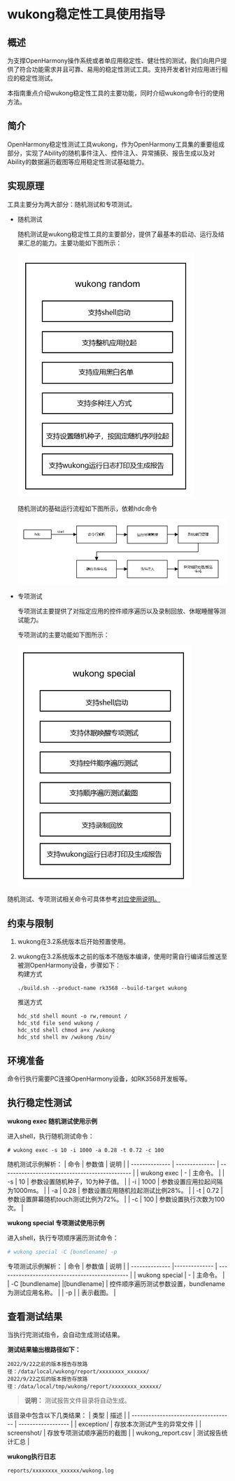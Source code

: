 # wukong稳定性工具使用指导


## 概述

为支撑OpenHarmony操作系统或者单应用稳定性、健壮性的测试，我们向用户提供了符合功能需求并且可靠、易用的稳定性测试工具。支持开发者针对应用进行相应的稳定性测试。

本指南重点介绍wukong稳定性工具的主要功能，同时介绍wukong命令行的使用方法。

## 简介

OpenHarmony稳定性测试工具wukong，作为OpenHarmony工具集的重要组成部分，实现了Ability的随机事件注入、控件注入、异常捕获、报告生成以及对Ability的数据遍历截图等应用稳定性测试基础能力。

## 实现原理

工具主要分为两大部分：随机测试和专项测试。

- 随机测试

  随机测试是wukong稳定性工具的主要部分，提供了最基本的启动、运行及结果汇总的能力。主要功能如下图所示：

  ![](figures/wukongRandomTest.png)

  随机测试的基础运行流程如下图所示，依赖hdc命令

  ![](figures/wukongRandomTestFlow.png)

- 专项测试

  专项测试主要提供了对指定应用的控件顺序遍历以及录制回放、休眠睡醒等测试能力。

  专项测试的主要功能如下图所示：

  ![](figures/wukongSpecialTest.png)

随机测试、专项测试相关命令可具体参考[对应使用说明。](https://gitee.com/openharmony/ostest_wukong/blob/master/README_zh.md)

## 约束与限制

1. wukong在3.2系统版本后开始预置使用。

2. wukong在3.2系统版本之前的版本不随版本编译，使用时需自行编译后推送至被测OpenHarmony设备，步骤如下：        
    构建方式
    ```
    ./build.sh --product-name rk3568 --build-target wukong
    ```
    推送方式
    ```
    hdc_std shell mount -o rw,remount /
    hdc_std file send wukong /
    hdc_std shell chmod a+x /wukong
    hdc_std shell mv /wukong /bin/
    ```

## 环境准备

命令行执行需要PC连接OpenHarmony设备，如RK3568开发板等。

## 执行稳定性测试

**wukong exec 随机测试使用示例**

进入shell，执行随机测试命令：
```
# wukong exec -s 10 -i 1000 -a 0.28 -t 0.72 -c 100
```
随机测试示例解析：
| 命令           | 参数值           | 说明                                           |
| -------------- | -------------- | ---------------------------------------------- |
| wukong exec | -           | 主命令。                             |
| -s     | 10           | 参数设置随机种子，10为种子值。            |
| -i  | 1000           | 参数设置应用拉起间隔为1000ms。 |
| -a  | 0.28          | 参数设置应用随机拉起测试比例28%。          |
| -t  | 0.72           | 参数设置屏幕随机touch测试比例为72%。    |
| -c  | 100           | 参数设置执行次数为100次。                |

**wukong special 专项测试使用示例**

进入shell，执行专项顺序遍历测试命令：
```bash
# wukong special -C [bundlename] -p
```
专项测试示例解析：
| 命令           | 参数值           | 说明                                           |
| -------------- |-------------- | ---------------------------------------------- |
| wukong special | -  | 主命令。                             |
| -C [bundlename]    |[bundlename] | 控件顺序遍历测试参数设置，bundlename为测试应用名称。            |
| -p |  | 表示截图。                             |

## 查看测试结果

当执行完测试指令，会自动生成测试结果。

**测试结果输出根路径如下：**
```
2022/9/22之前的版本报告存放路径：/data/local/wukong/report/xxxxxxxx_xxxxxx/
2022/9/22之后的版本报告存放路径：/data/local/tmp/wukong/report/xxxxxxxx_xxxxxx/
```
>**说明：** 测试报告文件目录将自动生成。

该目录中包含以下几类结果：
| 类型                                 | 描述               |
| ------------------------------------ | ------------------ |
| exception/                           | 存放本次测试产生的异常文件 |
| screenshot/                          | 存放专项测试顺序遍历的截图  |
| wukong_report.csv                    | 测试报告统计汇总       |

**wukong执行日志**
```
reports/xxxxxxxx_xxxxxx/wukong.log
```